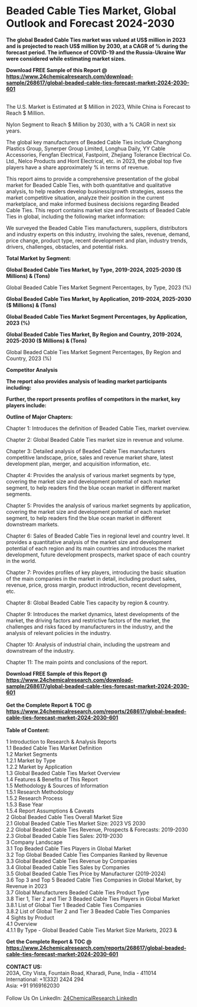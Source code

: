 <h1>Beaded Cable Ties Market, Global Outlook and Forecast 2024-2030</h1><p><strong>The global Beaded Cable Ties market was valued at US$ million in 2023 and is projected to reach US$ million by 2030, at a CAGR of % during the forecast period. The influence of COVID-19 and the Russia-Ukraine War were considered while estimating market sizes.</strong></p><p>
</p><p></p><div><b>Download FREE Sample of this Report @ 
            <a href="https://www.24chemicalresearch.com/download-sample/268617/global-beaded-cable-ties-forecast-market-2024-2030-601">
            https://www.24chemicalresearch.com/download-sample/268617/global-beaded-cable-ties-forecast-market-2024-2030-601</a></b></div><br><p>
The U.S. Market is Estimated at $ Million in 2023, While China is Forecast to Reach $ Million.</p><p>
Nylon Segment to Reach $ Million by 2030, with a % CAGR in next six years.</p><p>
The global key manufacturers of Beaded Cable Ties include Changhong Plastics Group, Synerper Group Limited, Longhua Daily, YY Cable Accessories, Fengfan Electrical, Fastpoint, Zhejiang Tolerance Electrical Co. Ltd., Nelco Products and Hont Electrical, etc. in 2023, the global top five players have a share approximately % in terms of revenue.</p><p>
This report aims to provide a comprehensive presentation of the global market for Beaded Cable Ties, with both quantitative and qualitative analysis, to help readers develop business/growth strategies, assess the market competitive situation, analyze their position in the current marketplace, and make informed business decisions regarding Beaded Cable Ties. This report contains market size and forecasts of Beaded Cable Ties in global, including the following market information:</p><p>
</p><p>
</p><p>We surveyed the Beaded Cable Ties manufacturers, suppliers, distributors and industry experts on this industry, involving the sales, revenue, demand, price change, product type, recent development and plan, industry trends, drivers, challenges, obstacles, and potential risks.</p><p>
<strong>Total Market by Segment:</strong></p><p>
<strong>Global Beaded Cable Ties Market, by Type, 2019-2024, 2025-2030 ($ Millions) &amp; (Tons)</strong></p><p>
Global Beaded Cable Ties Market Segment Percentages, by Type, 2023 (%)</p><p>
</p><p>
</p><p><strong>Global Beaded Cable Ties Market, by Application, 2019-2024, 2025-2030 ($ Millions) &amp; (Tons)</strong></p><p>
<strong>Global Beaded Cable Ties Market Segment Percentages, by Application, 2023 (%)</strong></p><p>
</p><p>
</p><p><strong>Global Beaded Cable Ties Market, By Region and Country, 2019-2024, 2025-2030 ($ Millions) &amp; (Tons)</strong></p><p>
Global Beaded Cable Ties Market Segment Percentages, By Region and Country, 2023 (%)</p><p>
</p><p>
</p><p><strong>Competitor Analysis</strong></p><p>
<strong>The report also provides analysis of leading market participants including:</strong></p><p>
</p><p>
</p><p><strong>Further, the report presents profiles of competitors in the market, key players include:</strong></p><p>
</p><p>
</p><p><strong>Outline of Major Chapters:</strong></p><p>
Chapter 1: Introduces the definition of Beaded Cable Ties, market overview.</p><p>
Chapter 2: Global Beaded Cable Ties market size in revenue and volume.</p><p>
Chapter 3: Detailed analysis of Beaded Cable Ties manufacturers competitive landscape, price, sales and revenue market share, latest development plan, merger, and acquisition information, etc.</p><p>
Chapter 4: Provides the analysis of various market segments by type, covering the market size and development potential of each market segment, to help readers find the blue ocean market in different market segments.</p><p>
Chapter 5: Provides the analysis of various market segments by application, covering the market size and development potential of each market segment, to help readers find the blue ocean market in different downstream markets.</p><p>
Chapter 6: Sales of Beaded Cable Ties in regional level and country level. It provides a quantitative analysis of the market size and development potential of each region and its main countries and introduces the market development, future development prospects, market space of each country in the world.</p><p>
Chapter 7: Provides profiles of key players, introducing the basic situation of the main companies in the market in detail, including product sales, revenue, price, gross margin, product introduction, recent development, etc.</p><p>
Chapter 8: Global Beaded Cable Ties capacity by region &amp; country.</p><p>
Chapter 9: Introduces the market dynamics, latest developments of the market, the driving factors and restrictive factors of the market, the challenges and risks faced by manufacturers in the industry, and the analysis of relevant policies in the industry.</p><p>
Chapter 10: Analysis of industrial chain, including the upstream and downstream of the industry.</p><p>
Chapter 11: The main points and conclusions of the report.</p><div><b>Download FREE Sample of this Report @ 
            <a href="https://www.24chemicalresearch.com/download-sample/268617/global-beaded-cable-ties-forecast-market-2024-2030-601">
            https://www.24chemicalresearch.com/download-sample/268617/global-beaded-cable-ties-forecast-market-2024-2030-601</a></b></div><br><div><b>Get the Complete Report & TOC @ 
            <a href="https://www.24chemicalresearch.com/reports/268617/global-beaded-cable-ties-forecast-market-2024-2030-601">
            https://www.24chemicalresearch.com/reports/268617/global-beaded-cable-ties-forecast-market-2024-2030-601</a></b></div><br>
            <b>Table of Content:</b><p>1 Introduction to Research & Analysis Reports<br />
    1.1 Beaded Cable Ties Market Definition<br />
    1.2 Market Segments<br />
        1.2.1 Market by Type<br />
        1.2.2 Market by Application<br />
    1.3 Global Beaded Cable Ties Market Overview<br />
    1.4 Features & Benefits of This Report<br />
    1.5 Methodology & Sources of Information<br />
        1.5.1 Research Methodology<br />
        1.5.2 Research Process<br />
        1.5.3 Base Year<br />
        1.5.4 Report Assumptions & Caveats<br />
2 Global Beaded Cable Ties Overall Market Size<br />
    2.1 Global Beaded Cable Ties Market Size: 2023 VS 2030<br />
    2.2 Global Beaded Cable Ties Revenue, Prospects & Forecasts: 2019-2030<br />
    2.3 Global Beaded Cable Ties Sales: 2019-2030<br />
3 Company Landscape<br />
    3.1 Top Beaded Cable Ties Players in Global Market<br />
    3.2 Top Global Beaded Cable Ties Companies Ranked by Revenue<br />
    3.3 Global Beaded Cable Ties Revenue by Companies<br />
    3.4 Global Beaded Cable Ties Sales by Companies<br />
    3.5 Global Beaded Cable Ties Price by Manufacturer (2019-2024)<br />
    3.6 Top 3 and Top 5 Beaded Cable Ties Companies in Global Market, by Revenue in 2023<br />
    3.7 Global Manufacturers Beaded Cable Ties Product Type<br />
    3.8 Tier 1, Tier 2 and Tier 3 Beaded Cable Ties Players in Global Market<br />
        3.8.1 List of Global Tier 1 Beaded Cable Ties Companies<br />
        3.8.2 List of Global Tier 2 and Tier 3 Beaded Cable Ties Companies<br />
4 Sights by Product<br />
    4.1 Overview<br />
        4.1.1 By Type - Global Beaded Cable Ties Market Size Markets, 2023 &</p><div><b>Get the Complete Report & TOC @ 
            <a href="https://www.24chemicalresearch.com/reports/268617/global-beaded-cable-ties-forecast-market-2024-2030-601">
            https://www.24chemicalresearch.com/reports/268617/global-beaded-cable-ties-forecast-market-2024-2030-601</a></b></div><br><b>CONTACT US:</b><br>
            203A, City Vista, Fountain Road, Kharadi, Pune, India - 411014<br>
            International: +1(332) 2424 294<br>
            Asia: +91 9169162030 <br><br>
            Follow Us On LinkedIn: <a href="https://www.linkedin.com/company/24chemicalresearch/">24ChemicalResearch LinkedIn</a>